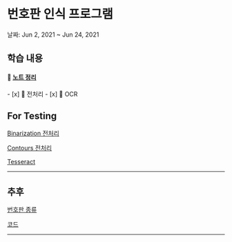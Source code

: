# 번호판 인식 프로그램

날짜: Jun 2, 2021 ~ Jun 24, 2021

## 학습 내용


#### 📝 [노트 정리](https://www.notion.so/cf634d3c6991402b9d7e7b02c88f801b)
<p>
 - [x] 📝 전처리
 - [x] 📝 OCR
</p>
</details>



## For Testing

[Binarization 전처리](https://www.notion.so/Binarization-fe7ed05f126b4f8189337289109c8818)

[Contours 전처리](https://www.notion.so/Contours-bfcc4e25cd9648b38d255b42b9c995c9)

[Tesseract](https://www.notion.so/Tesseract-683e9bba585047c79c65840d744686fe)

---

## 추후

[번호판 종류](https://www.notion.so/6ecad3ed08d548c599df42c29a908c98)

[코드](https://www.notion.so/aa41474e242446c29ea71f87830dcf76)

---
